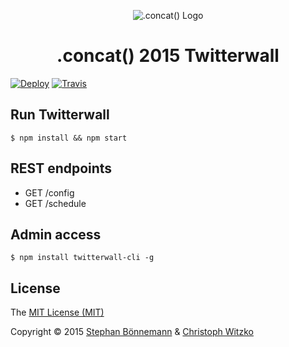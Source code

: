 <p align="center">
  <img src="https://rawgit.com/conc-at/twitterwall/master/app/images/concat.svg" alt=".concat() Logo">
</p>
<h1 align="center">.concat() 2015 Twitterwall</h1>

[![Deploy](https://www.herokucdn.com/deploy/button.svg)](https://heroku.com/deploy)
[![Travis](https://img.shields.io/travis/conc-at/twitterwall.svg?style=flat)](https://travis-ci.org/conc-at/twitterwall)
## Run Twitterwall

    $ npm install && npm start

## REST endpoints

- GET /config
- GET /schedule	
	
## Admin access

    $ npm install twitterwall-cli -g
	
## License

The [MIT License (MIT)](http://opensource.org/licenses/MIT)

Copyright © 2015 [Stephan Bönnemann](https://twitter.com/boennemann) & [Christoph Witzko](https://twitter.com/christophwitzko)
